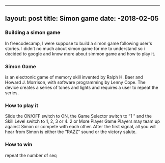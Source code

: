 
---
layout: post
title: Simon game
date: -2018-02-05
---

### Building a simon game 

In freecodecamp, I were suppose to build a simon game following user's stories. I didn't no much about simon game for me to understand so i decided to google and know more about simmon game and how to play it.


### Simon Game

is an electronic game of memory skill invented by Ralph H. Baer and Howard J. Morrison, with software programming by Lenny Cope. The device creates a series of tones and lights and requires a user to repeat the series.

### How to play it

Slide the ON/OFF switch to ON, the Game Selector switch to “1 ” and the Skill Level switch to 1, 2, 3 or 4. 2 or More Player Game Players may team up against Simon or compete with each other. After the first signal, all you will hear from Simon is either the ”RAZZ” sound or the victory salute.

### How to win

repeat the number of seq





